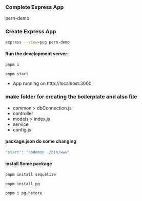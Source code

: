 ### Complete Express App
pern-demo

### Create Express App 

``` sh
express --view=pug pern-demo
```

#### Run the development server:

``` sh
pnpm i
```

```sh
pnpm start
```

- App running on 
http://localhost:3000

### make folder for creating the boilerplate and also file
- common > dbConnection.js
- controller 
- models > index.js
- service
- config.js

#### package.json do some changing

``` js
"start": "nodemon ./bin/www"
```

#### install Some package

```sh
pnpm install sequelize
```

```sh
pnpm install pg
```

```sh
pnpm i pg-hstore
```